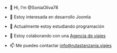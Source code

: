 - 👋 Hi, I’m @SoniaOliva78

- 👀 Estoy interesada en desarrollo Joomla

- 🌱 Actualmente estoy estudiando programación

- 💞️ Estoy colaborando con una  <a href="https://rutastanzania.viajes/"> Agencia de viajes</a>

- 📫 Me puedes contactar info@rutastanzania.viajes
<!---
SoniaOliva78/SoniaOliva78 is a ✨ special ✨ repository because its `README.md` (this file) appears on your GitHub profile.
You can click the Preview link to take a look at your changes.
--->
